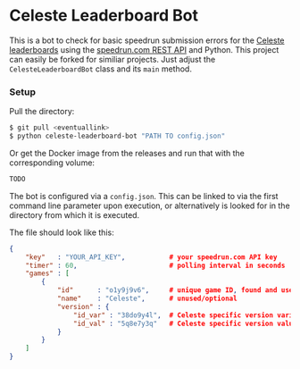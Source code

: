 # Celeste Leaderboard Bot

This is a bot to check for basic speedrun submission errors for the [Celeste leaderboards]() using the [speedrun.com REST API]() and Python. This project can easily be forked for similiar projects. Just adjust the ``CelesteLeaderboardBot`` class and its ``main`` method.

### Setup

Pull the directory:
```bash
$ git pull <eventuallink>
$ python celeste-leaderboard-bot "PATH TO config.json"
```

Or get the Docker image from the releases and run that with the corresponding volume:
```bash
TODO
```

The bot is configured via a ``config.json``. This can be linked to via the first command line parameter upon execution, or alternatively is looked for in the directory from which it is executed.

The file should look like this:

```json
{
    "key"   : "YOUR_API_KEY",           # your speedrun.com API key
    "timer" : 60,                       # polling interval in seconds
    "games" : [
        {
            "id"      : "o1y9j9v6",     # unique game ID, found and used via the API
            "name"    : "Celeste",      # unused/optional
            "version" : {
                "id_var" : "38do9y4l",  # Celeste specific version variable identifier
                "id_val" : "5q8e7y3q"   # Celeste specific version value identifier
            }
        }
    ]
}
```

